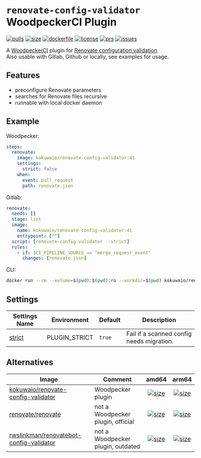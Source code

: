 # `renovate-config-validator` WoodpeckerCI Plugin

[![pulls](https://img.shields.io/docker/pulls/kokuwaio/renovate-config-validator)](https://hub.docker.com/r/kokuwaio/renovate-config-validator)
[![size](https://img.shields.io/docker/image-size/kokuwaio/renovate-config-validator)](https://hub.docker.com/r/kokuwaio/renovate-config-validator)
[![dockerfile](https://img.shields.io/badge/source-Dockerfile%20-blue)](https://git.kokuwa.io/woodpecker/renovate-config-validator/src/branch/main/Dockerfile)
[![license](https://img.shields.io/badge/License-EUPL%201.2-blue)](https://git.kokuwa.io/woodpecker/renovate-config-validator/src/branch/main/LICENSE)
[![prs](https://img.shields.io/gitea/pull-requests/open/woodpecker/renovate-config-validator?gitea_url=https%3A%2F%2Fgit.kokuwa.io)](https://git.kokuwa.io/woodpecker/renovate-config-validator/pulls)
[![issues](https://img.shields.io/gitea/issues/open/woodpecker/renovate-config-validator?gitea_url=https%3A%2F%2Fgit.kokuwa.io)](https://git.kokuwa.io/woodpecker/renovate-config-validator/issues)

A [WoodpeckerCI](https://woodpecker-ci.org) plugin for [Renovate configuration validation](https://docs.renovatebot.com/config-validation/).  
Also usable with Gitlab, Github or locally, see examples for usage.

## Features

- preconfigure Renovate parameters
- searches for Renovate files recursive
- runnable with local docker daemon

## Example

Woodpecker:

```yaml
steps:
  renovate:
    image: kokuwaio/renovate-config-validator:41
    settings:
      strict: false
    when:
      event: pull_request
      path: renovate.json
```

Gitlab:

```yaml
renovate:
  needs: []
  stage: lint
  image:
    name: kokuwaio/renovate-config-validator:41
    entrypoint: [""]
  script: [renovate-config-validator --strict]
  rules:
    - if: $CI_PIPELINE_SOURCE == "merge_request_event"
      changes: [renovate.json]
```

CLI:

```bash
docker run --rm --volume=$(pwd):$(pwd):ro --workdir=$(pwd) kokuwaio/renovate-config-validator
```

## Settings

| Settings Name  | Environment     | Default | Description                                                    |
| -------------- | --------------- | ------- | -------------------------------------------------------------- |
| [strict](https://docs.renovatebot.com/config-validation/#strict-mode) | PLUGIN_STRICT | `true` | Fail if a scanned config needs migration. |

## Alternatives

| Image                                                                                                       | Comment                           | amd64 | arm64 |
| ----------------------------------------------------------------------------------------------------------- | --------------------------------- |:-----:|:-----:|
| [kokuwaio/renovate-config-validator](https://hub.docker.com/r/kokuwaio/renovate-config-validator)           | Woodpecker plugin                 | [![size](https://img.shields.io/docker/image-size/kokuwaio/renovate-config-validator?arch=amd64&label=)](https://hub.docker.com/r/kokuwaio/renovate-config-validator)           | [![size](https://img.shields.io/docker/image-size/kokuwaio/renovate-config-validator?arch=arm64&label=)](https://hub.docker.com/r/kokuwaio/renovate-config-validator) |
| [renovate/renovate](https://hub.docker.com/r/renovate/renovate)                                             | not a Woodpecker plugin, official | [![size](https://img.shields.io/docker/image-size/renovate/renovate/latest?arch=amd64&label=)](https://hub.docker.com/r/renovate/renovate)                                      | [![size](https://img.shields.io/docker/image-size/renovate/renovate/latest?arch=arm64&label=)](https://hub.docker.com/r/renovate/renovate) |
| [rwslinkman/renovatebot-config-validator](https://hub.docker.com/r/rwslinkman/renovatebot-config-validator) | not a Woodpecker plugin, outdated | [![size](https://img.shields.io/docker/image-size/rwslinkman/renovatebot-config-validator?arch=amd64&label=)](https://hub.docker.com/r/rwslinkman/renovatebot-config-validator) | [![size](https://img.shields.io/docker/image-size/rwslinkman/renovatebot-config-validator?arch=arm64&label=)](https://hub.docker.com/r/rwslinkman/renovatebot-config-validator) |
